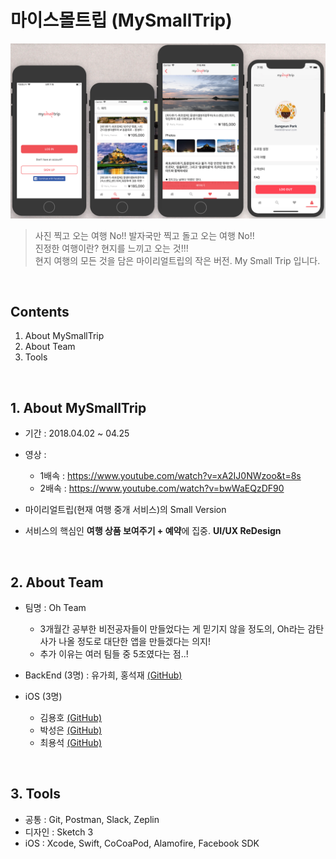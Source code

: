 # 마이스몰트립 (MySmallTrip)
![scrennshot](./Screenshot/My_Small_Trip.png)
> 사진 찍고 오는 여행 No!! 발자국만 찍고 돌고 오는 여행 No!!  
> 진정한 여행이란? 현지를 느끼고 오는 것!!!  
> 현지 여행의 모든 것을 담은 마이리얼트립의 작은 버전. My Small Trip 입니다.

<br>

## Contents
1. About MySmallTrip
2. About Team
3. Tools

<br>

## 1. About MySmallTrip
- 기간 : 2018.04.02 ~ 04.25
- 영상 : 
    - 1배속 : https://www.youtube.com/watch?v=xA2IJ0NWzoo&t=8s
    - 2배속 : https://www.youtube.com/watch?v=bwWaEQzDF90

- 마이리얼트립(현재 여행 중개 서비스)의 Small Version
- 서비스의 핵심인 **여행 상품 보여주기 + 예약**에 집중. **UI/UX ReDesign**

<br>

## 2. About Team
- 팀명 : Oh Team
    - 3개월간 공부한 비전공자들이 만들었다는 게 믿기지 않을 정도의, Oh라는 감탄사가 나올 정도로 대단한 앱을 만들겠다는 의지!
    - 추가 이유는 여러 팀들 중 5조였다는 점..!

- BackEnd (3명) : 유가희, 홍석재 [(GitHub)](https://github.com/OhTeam/Backend)
- iOS (3명)
    - 김용호 [(GitHub)](https://github.com/OhTeam/My_Small_Trip/tree/YH)
    - 박성은 [(GitHub)](./readme/README_SE.md)
    - 최용석 [(GitHub)](./iOSTeamProject-MySmallTrip/readme/README_YS.md)

<br>

## 3. Tools
- 공통 : Git, Postman, Slack, Zeplin
- 디자인 : Sketch 3
- iOS : Xcode, Swift, CoCoaPod, Alamofire, Facebook SDK
